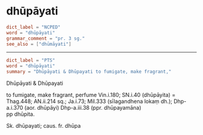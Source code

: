 # dhūpāyati

``` toml
dict_label = "NCPED"
word = "dhūpāyati"
grammar_comment = "pr. 3 sg."
see_also = ["dhūmāyati"]
```

--------------------

``` toml
dict_label = "PTS"
word = "dhūpāyati"
summary = "Dhūpāyati & Dhūpayati to fumigate, make fragrant,"
```

Dhūpāyati & Dhūpayati

to fumigate, make fragrant, perfume Vin.i.180; SN.i.40 (dhūpāyita) = Thag.448; AN.ii.214 sq.; Ja.i.73; Mil.333 (sīlagandhena lokaṃ dh.); Dhp\-a.i.370 (aor. dhūpāyi) Dhp\-a.iii.38 (ppr. dhūpayamāna)  
pp dhūpita.

Sk. dhūpayati; caus. fr. dhūpa

